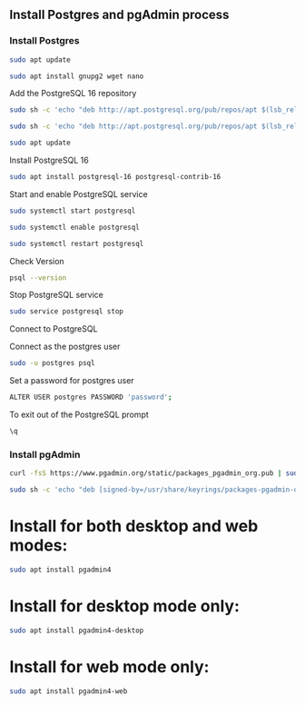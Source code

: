 ## Install Postgres and pgAdmin process

### Install Postgres

```sh
sudo apt update
```

```sh
sudo apt install gnupg2 wget nano
```
<p>Add the PostgreSQL 16 repository</p>

```sh
sudo sh -c 'echo "deb http://apt.postgresql.org/pub/repos/apt $(lsb_release -cs)-pgdg main" > /etc/apt/sources.list.d/pgdg.list
```

```sh
sudo sh -c 'echo "deb http://apt.postgresql.org/pub/repos/apt $(lsb_release -cs)-pgdg main" > /etc/apt/sources.list.d/pgdg.list
```

```sh
sudo apt update
```

<p>Install PostgreSQL 16</p>

```sh
sudo apt install postgresql-16 postgresql-contrib-16
```

Start and enable PostgreSQL service

```sh
sudo systemctl start postgresql
```

```sh
sudo systemctl enable postgresql
```

```sh
sudo systemctl restart postgresql
```

Check Version

```sh
psql --version
```

Stop PostgreSQL service

```sh
sudo service postgresql stop
```

<p>Connect to PostgreSQL</p>

Connect as the postgres user

```sh
sudo -u postgres psql
```

Set a password for postgres user

```sh
ALTER USER postgres PASSWORD 'password';
```

To exit out of the PostgreSQL prompt

```sh
\q
```

### Install pgAdmin

```sh
curl -fsS https://www.pgadmin.org/static/packages_pgadmin_org.pub | sudo gpg --dearmor -o /usr/share/keyrings/packages-pgadmin-org.gpg
```

```sh
sudo sh -c 'echo "deb [signed-by=/usr/share/keyrings/packages-pgadmin-org.gpg] https://ftp.postgresql.org/pub/pgadmin/pgadmin4/apt/$(lsb_release -cs) pgadmin4 main" > /etc/apt/sources.list.d/pgadmin4.list && apt update'
```

# Install for both desktop and web modes:
```sh
sudo apt install pgadmin4
```

# Install for desktop mode only:
```sh
sudo apt install pgadmin4-desktop
```

# Install for web mode only: 
```sh
sudo apt install pgadmin4-web 
```
